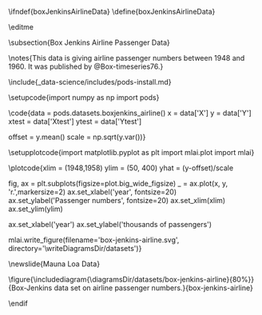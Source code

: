\ifndef{boxJenkinsAirlineData}
\define{boxJenkinsAirlineData}

\editme

\subsection{Box Jenkins Airline Passenger Data}

\notes{This data is giving airline passenger numbers between 1948 and 1960. It was published by @Box-timeseries76.}


\include{_data-science/includes/pods-install.md}

\setupcode{import numpy as np
import pods}

\code{data = pods.datasets.boxjenkins_airline()
x = data['X']
y = data['Y']
xtest = data['Xtest']
ytest = data['Ytest']

offset = y.mean()
scale = np.sqrt(y.var())}

\setupplotcode{import matplotlib.pyplot as plt
import mlai.plot
import mlai}

\plotcode{xlim = (1948,1958)
ylim = (50, 400)
yhat = (y-offset)/scale

fig, ax = plt.subplots(figsize=plot.big_wide_figsize)
_ = ax.plot(x, y, 'r.',markersize=2)
ax.set_xlabel('year', fontsize=20)
ax.set_ylabel('Passenger numbers', fontsize=20)
ax.set_xlim(xlim)
ax.set_ylim(ylim)

ax.set_xlabel('year')
ax.set_ylabel('thousands of passengers')

mlai.write_figure(filename='box-jenkins-airline.svg', 
				  directory='\writeDiagramsDir/datasets')}

\newslide{Mauna Loa Data}

\figure{\includediagram{\diagramsDir/datasets/box-jenkins-airline}{80%}}{Box-Jenkins data set on airline passenger numbers.}{box-jenkins-airline}


\endif

